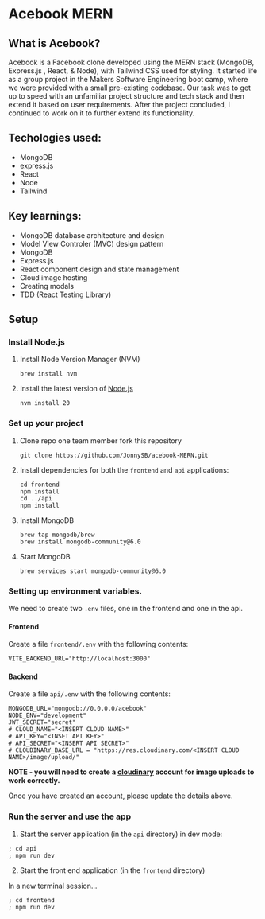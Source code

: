 # Acebook MERN

## What is Acebook?

Acebook is a Facebook clone developed using the MERN stack (MongoDB, Express.js
, React, & Node), with Tailwind CSS used for styling. It started life as a
group project in the Makers Software Engineering boot camp, where we were
provided with a small pre-existing codebase. Our task was to get up to speed
with an unfamiliar project structure and tech stack and then extend it based
on user requirements. After the project concluded, I continued to work on it
to further extend its functionality.

## Techologies used:

- MongoDB
- express.js
- React
- Node
- Tailwind

## Key learnings:

- MongoDB database architecture and design
- Model View Controler (MVC) design pattern
- MongoDB
- Express.js
- React component design and state management
- Cloud image hosting
- Creating modals
- TDD (React Testing Library)

## Setup

### Install Node.js

1. Install Node Version Manager (NVM)
   ```
   brew install nvm
   ```
2. Install the latest version of [Node.js](https://nodejs.org/en/)
   ```
   nvm install 20
   ```

### Set up your project

1. Clone repo one team member fork this repository
   ```
   git clone https://github.com/JonnySB/acebook-MERN.git
   ```
2. Install dependencies for both the `frontend` and `api` applications:
   ```
   cd frontend
   npm install
   cd ../api
   npm install
   ```
3. Install MongoDB
   ```
   brew tap mongodb/brew
   brew install mongodb-community@6.0
   ```
4. Start MongoDB
   ```
   brew services start mongodb-community@6.0
   ```

### Setting up environment variables.

We need to create two `.env` files, one in the frontend and one in the api.

#### Frontend

Create a file `frontend/.env` with the following contents:

```
VITE_BACKEND_URL="http://localhost:3000"
```

#### Backend

Create a file `api/.env` with the following contents:

```
MONGODB_URL="mongodb://0.0.0.0/acebook"
NODE_ENV="development"
JWT_SECRET="secret"
# CLOUD_NAME="<INSERT CLOUD NAME>"
# API_KEY="<INSET API KEY>"
# API_SECRET="<INSERT API SECRET>"
# CLOUDINARY_BASE_URL = "https://res.cloudinary.com/<INSERT CLOUD NAME>/image/upload/"
```

**NOTE - you will need to create a [cloudinary](https://cloudinary.com/) account for image uploads to work correctly.**

Once you have created an account, please update the details above.

### Run the server and use the app

1. Start the server application (in the `api` directory) in dev mode:

```
; cd api
; npm run dev
```

2. Start the front end application (in the `frontend` directory)

In a new terminal session...

```
; cd frontend
; npm run dev
```
